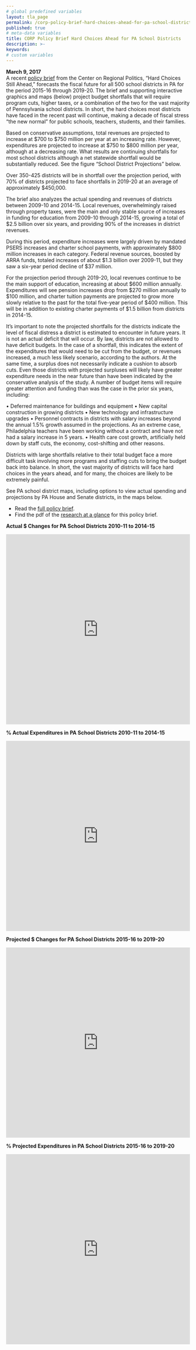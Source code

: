 ```yaml
---
# global predefined variables 
layout: tla_page
permalink: /corp-policy-brief-hard-choices-ahead-for-pa-school-districts/ 
published: true 
# meta-data variables 
title: CORP Policy Brief Hard Choices Ahead for PA School Districts 
description: >-
keywords: 
# custom variables 
---
```


**March 9, 2017**<br>
A recent [policy brief](https://sites.temple.edu/corparchives/files/2019/08/Fiscal-Outlook-2017-Update-Policy-Brief.pdf) from the Center on Regional Politics, “Hard Choices Still Ahead,” forecasts the fiscal future for all 500 school districts in PA for the period 2015-16 through 2019-20. The brief and supporting interactive graphics and maps (below) project budget shortfalls that will require program cuts, higher taxes, or a combination of the two for the vast majority of Pennsylvania school districts. In short, the hard choices most districts have faced in the recent past will continue, making a decade of fiscal stress “the new normal” for public schools, teachers, students, and their families.

Based on conservative assumptions, total revenues are projected to increase at $700 to $750 million per year at an increasing rate. However, expenditures are projected to increase at $750 to $800 million per year, although at a decreasing rate. What results are continuing shortfalls for most school districts although a net statewide shortfall would be substantially reduced. See the figure “School District Projections” below.

<script id="infogram_0_school_district_projections_revenues_expenditures_shortfallsurplus" title="School District Projections:  Revenues, Expenditures, Shortfall/Surplus" src="https://e.infogram.com/js/dist/embed.js?bYD" type="text/javascript"></script>

Over 350-425 districts will be in shortfall over the projection period, with 70% of districts projected to face shortfalls in 2019-20 at an average of approximately $450,000.

<script id="infogram_0_comparison_of_number_of_school_districts_with_shortfalls_2009_10_to_2014_16_v_2015_16_to_2019_20" title="Comparison of Number of School Districts with Shortfalls 2009-10 to 2014-16 v. 2015-16 to 2019-20" src="https://e.infogram.com/js/dist/embed.js?Tm4" type="text/javascript"></script>

<script id="infogram_0_number_of_school_districts_with_annual_surpluses_and_shortfalls" title="Number of School Districts with Annual Surpluses and Shortfalls" src="https://e.infogram.com/js/dist/embed.js?7QF" type="text/javascript"></script>

The brief also analyzes the actual spending and revenues of districts between 2009-10 and 2014-15. Local revenues, overwhelmingly raised through property taxes, were the main and only stable source of increases in funding for education from 2009-10 through 2014-15, growing a total of $2.5 billion over six years, and providing 90% of the increases in district revenues.

<script id="infogram_0_annual__changes____2009_10_through_2014_15__school_district_major_revenues" title="Annual $ Changes ̶ 2009-10 through 2014-15 School District Major Revenues" src="https://e.infogram.com/js/dist/embed.js?i4P" type="text/javascript"></script>

<script id="infogram_0_annual__changes____2009_10_through_2014_15_school_district_major_expenditures" title="Annual $ Changes ̶ 2009-10 through 2014-15 School District Major Expenditures" src="https://e.infogram.com/js/dist/embed.js?NAR" type="text/javascript"></script>

During this period, expenditure increases were largely driven by mandated PSERS increases and charter school payments, with approximately $800 million increases in each category. Federal revenue sources, boosted by ARRA funds, totaled increases of about $1.3 billion over 2009-11, but they saw a six-year period decline of $37 million.

For the projection period through 2019-20, local revenues continue to be the main support of education, increasing at about $600 million annually. Expenditures will see pension increases drop from $270 million annually to $100 million, and charter tuition payments are projected to grow more slowly relative to the past for the total five-year period of $400 million. This will be in addition to existing charter payments of $1.5 billion from districts in 2014-15.

<script id="infogram_0_projected_annual__changes_2015_16_through_2019_20_school_district_major_revenues" title="Projected Annual $ Changes: 2015-16 through 2019-20 School District Major Revenues" src="https://e.infogram.com/js/dist/embed.js?4r2" type="text/javascript"></script>

<script id="infogram_0_projected_annual__changes_2015_16_through_2019_20_school_district_major_expenditures" title="Projected Annual $ Changes 2015-16 through 2019-20 School District Major Expenditures" src="https://e.infogram.com/js/dist/embed.js?yKA" type="text/javascript"></script>

It’s important to note the projected shortfalls for the districts indicate the level of fiscal distress a district is estimated to encounter in future years. It is not an actual deficit that will occur. By law, districts are not allowed to have deficit budgets. In the case of a shortfall, this indicates the extent of the expenditures that would need to be cut from the budget, or revenues increased, a much less likely scenario, according to the authors. At the same time, a surplus does not necessarily indicate a cushion to absorb cuts. Even those districts with projected surpluses will likely have greater expenditure needs in the near future than have been indicated by the conservative analysis of the study. A number of budget items will require greater attention and funding than was the case in the prior six years, including:

• Deferred maintenance for buildings and equipment
• New capital construction in growing districts
• New technology and infrastructure upgrades
• Personnel contracts in districts with salary increases beyond the annual 1.5% growth assumed in the projections. As an extreme case, Philadelphia teachers have been working without a contract and have not had a salary increase in 5 years.
• Health care cost growth, artificially held down by staff cuts, the economy, cost-shifting and other reasons.

Districts with large shortfalls relative to their total budget face a more difficult task involving more programs and staffing cuts to bring the budget back into balance. In short, the vast majority of districts will face hard choices in the years ahead, and for many, the choices are likely to be extremely painful.

See PA school district maps, including options to view actual spending and projections by PA House and Senate districts, in the maps below.

- Read the [full policy brief](https://sites.temple.edu/corparchives/files/2019/08/Fiscal-Outlook-2017-Update-Policy-Brief.pdf).
- Find the pdf of the [research at a glance](https://sites.temple.edu/corparchives/files/2019/08/Fiscal-Forecast-Update-at-a-Glance.pdf) for this policy brief.

**Actual $ Changes for PA School Districts 2010-11 to 2014-15**<br>

<div class="container video-container">
  <iframe src="https://mjather.carto.com/builder/377f9c28-f880-11e6-bd1f-0e3ebc282e83/embed" width="100%" height="520" frameborder="0" allowfullscreen="allowfullscreen"></iframe>
</div>

**% Actual Expenditures in PA School Districts 2010-11 to 2014-15**<br>

<div class="container video-container">
  <iframe src="https://mjather.carto.com/builder/c2c8b9f2-f9e0-11e6-baf1-0e05a8b3e3d7/embed" width="100%" height="520" frameborder="0" allowfullscreen="allowfullscreen"></iframe>
</div>

**Projected $ Changes for PA School Districts 2015-16 to 2019-20**<br>

<div class="container video-container">
  <iframe src="https://mjather.carto.com/builder/daef512a-f79d-11e6-8120-0ee66e2c9693/embed" width="100%" height="520" frameborder="0" allowfullscreen="allowfullscreen"></iframe>
</div>

**% Projected Expenditures in PA School Districts 2015-16 to 2019-20**

<div class="container video-container">
  <iframe src="https://mjather.carto.com/builder/317582ca-f94d-11e6-81d0-0ee66e2c9693/embed" width="100%" height="520" frameborder="0" allowfullscreen="allowfullscreen"></iframe>
</div>  
